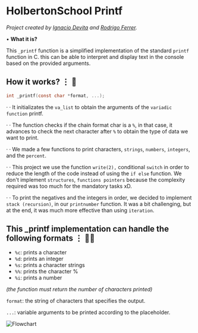 # **HolbertonSchool Printf**

*Project created by [Ignacio Devita](https://github.com/nyacho04) and [Rodrigo Ferrer](https://github.com/Rodrigoferrer).*

• **What it is?** 

This `_printf` function is a simplified implementation of the standard `printf` function in C. this can be able to interpret and display text in the console based on the provided arguments.


##  **How it works?** ⋮ 📝

```c
int _printf(const char *format, ...);
```
· · It initializates the `va_list` to obtain the arguments of the `variadic function` printf.

· · The function checks if the chain format char is a `%`, in that case, it advances to check the next character after `%` to obtain the type of data we want to print. 

· · We made a few functions to print characters, `strings`, `numbers`, `integers`, and the `percent`.

· · This project we use the function `write(2),` conditional `switch` in order to reduce the length of the code instead of using the `if else` function. 
We don't implement `structures`, `functions pointers` because the complexity required was too much for the mandatory tasks xD.

· · To print the negatives and the integers in order, we decided to implement `stack (recursion)`, in our `printnumber` function. It was a bit challenging, but at the end, it was much more effective than using `iteration`.

##  **This _printf implementation can handle the following formats** ⋮ ⛓️‍💥

- `%c`: prints a character
- `%d`: prints an integer
- `%s`: prints a character strings
- `%%`: prints the character %
- `%i`: prints a number

*(the function must return the number of characters printed)*

`format`: the string of characters that specifies the output.

`...`: variable arguments to be printed according to the placeholder.

![Flowchart](https://github.com/user-attachments/assets/089525b8-9cb6-4de0-9d6d-4739282597d4)
